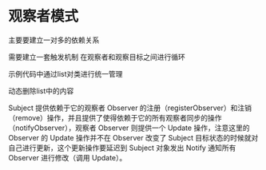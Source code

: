 # 观察者模式

主要要建立一对多的依赖关系

需要建立一套触发机制 在观察者和观察目标之间进行循环

示例代码中通过list对类进行统一管理

动态删除list中的内容

Subject 提供依赖于它的观察者 Observer 的注册（registerObserver）和注销（remove）操作，并且提供了使得依赖于它的所有观察者同步的操作（notifyObserver），观察者 Observer 则提供一个 Update 操作，注意这里的 Observer 的 Update 操作并不在 Observer 改变了 Subject 目标状态的时候就对自己进行更新，这个更新操作要延迟到 Subject 对象发出 Notify 通知所有Observer 进行修改（调用 Update）。
